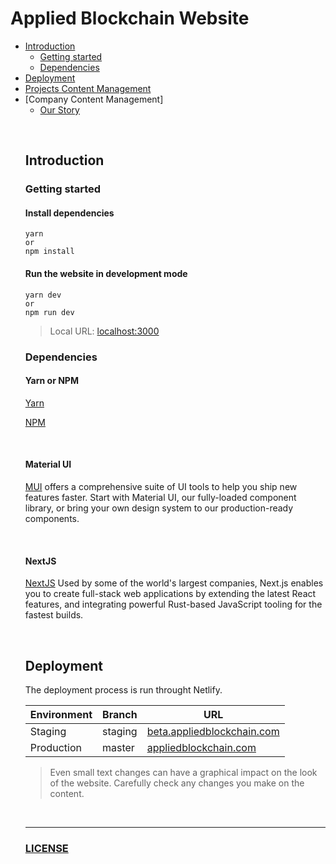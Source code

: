 # Applied Blockchain Website

- [Introduction](#introduction)
  - [Getting started](#getting-started)
  - [Dependencies](#dependencies)
- [Deployment](#deployment)
- [Projects Content Management](./src/data/projects/README.md)
- [Company Content Management]
  - [Our Story](./src/data/our-story/README.md)
  <!-- - [Page structure](#page-structure)
  - [Section system](#section-system)
  - [Components](#components)
  - [Column system](#column-system) -->
    <!-- - [Create page](#create-page)   -->
    <!-- - [Create project](#create-project)
- [Create job](#create-job)
- [Create event](#create-event)
- [Create blog post](#create-blog-post) -->

<!------------------------------------------------------>
<p>&nbsp;</p>
<!------------------------------------------------------>

## Introduction

### Getting started

#### Install dependencies

```
yarn
or
npm install
```

#### Run the website in development mode

```
yarn dev
or
npm run dev
```

> Local URL: [localhost:3000](http://localhost:3000)

### Dependencies

#### Yarn or NPM

[Yarn](https://yarnpkg.com)

[NPM](https://www.npmjs.com)

<!------------------------------------------------------>
<p>&nbsp;</p>
<!------------------------------------------------------>

#### Material UI

[MUI](https://mui.com) offers a comprehensive suite of UI tools to help you ship new features faster. Start with Material UI, our fully-loaded component library, or bring your own design system to our production-ready components.

<!------------------------------------------------------>
<p>&nbsp;</p>
<!------------------------------------------------------>

#### NextJS

[NextJS](https://nextjs.org) Used by some of the world's largest companies, Next.js enables you to create full-stack web applications by extending the latest React features, and integrating powerful Rust-based JavaScript tooling for the fastest builds.

<!------------------------------------------------------>
<p>&nbsp;</p>
<!------------------------------------------------------>

## Deployment

The deployment process is run throught Netlify.

| Environment | Branch  | URL                                                               |
| ----------- | ------- | ----------------------------------------------------------------- |
| Staging     | staging | [beta.appliedblockchain.com](https://beta.appliedblockchain.com/) |
| Production  | master  | [appliedblockchain.com](https://appliedblockchain.com/)           |

> Even small text changes can have a graphical impact on the look of the website. Carefully check any changes you make on the content.

<!------------------------------------------------------>
<p>&nbsp;</p>
<!------------------------------------------------------>

---

### [LICENSE](https://github.com/appliedblockchain/ab-website/blob/master/LICENSE)
